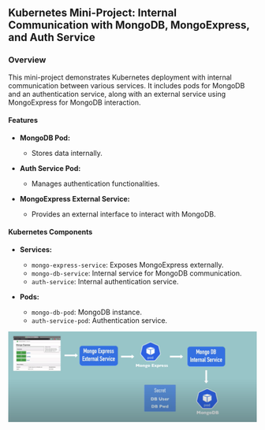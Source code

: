 
## Kubernetes Mini-Project: Internal Communication with MongoDB, MongoExpress, and Auth Service

### Overview

This mini-project demonstrates Kubernetes deployment with internal communication between various services. It includes pods for MongoDB and an authentication service, along with an external service using MongoExpress for MongoDB interaction.

#### Features

- **MongoDB Pod:**
  - Stores data internally.
  
- **Auth Service Pod:**
  - Manages authentication functionalities.

- **MongoExpress External Service:**
  - Provides an external interface to interact with MongoDB.
  
#### Kubernetes Components

- **Services:**
  - `mongo-express-service`: Exposes MongoExpress externally.
  - `mongo-db-service`: Internal service for MongoDB communication.
  - `auth-service`: Internal authentication service.

- **Pods:**
  - `mongo-db-pod`: MongoDB instance.
  - `auth-service-pod`: Authentication service.



![Alt text](image.png)
